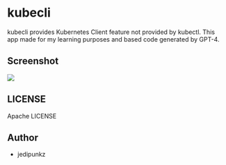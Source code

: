 # kubecli

kubecli provides Kubernetes Client feature not provided by kubectl.
This app made for my learning purposes and based code generated by GPT-4.

## Screenshot

<img src="https://raw.githubusercontent.com/jedipunkz/kubecli/main/static/kubectl-login-pod.gif">

## LICENSE

Apache LICENSE

## Author

- jedipunkz

